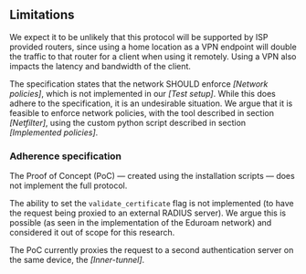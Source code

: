 ## Limitations

We expect it to be unlikely that
this protocol will be supported by
ISP provided routers,
since using a home location as a VPN endpoint will double the traffic to that router
for a client when using it remotely.
Using a VPN also impacts the latency and bandwidth of the client.


The specification states that the network
SHOULD enforce *[Network policies]*,
which is not implemented in our *[Test setup]*.
While this does adhere to the specification,
it is an undesirable situation.
We argue that it is feasible to enforce network policies,
with the tool described in section *[Netfilter]*,
using the custom python script described in section
*[Implemented policies]*.


### Adherence specification

The Proof of Concept (PoC)
&mdash; created using the installation scripts &mdash;
does not implement the full protocol.

The ability to set the `validate_certificate` flag is not implemented
(to have the request being proxied to an external RADIUS server).
We argue this is possible (as seen in the implementation of the Eduroam network)
and considered it out of scope for this research.

The PoC currently proxies the request to a second authentication server
on the same device,
the *[Inner-tunnel]*.

